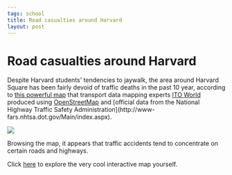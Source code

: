 ```yaml
--- 
tags: school
title: Road casualties around Harvard
layout: post
---
```

# Road casualties around Harvard

Despite Harvard students' tendencies to jaywalk, the area around Harvard
Square has been fairly devoid of traffic deaths in the past 10 year, according
to [this powerful map](http://map.itoworld.com/road-casualties-usa) that
transport data mapping experts [ITO World](http://itoworld.com/) produced
using [OpenStreetMap](http://www.openstreetmap.org/) and [official data from
the National Highway Traffic Safety Administration](http://www-
fars.nhtsa.dot.gov/Main/index.aspx).

![](http://media.tumblr.com/tumblr_lv6yk91loK1r3oiuq.png)

Browsing the map, it appears that traffic accidents tend to concentrate on
certain roads and highways.

Click [here](http://map.itoworld.com/road-casualties-usa) to explore the very
cool interactive map yourself.

